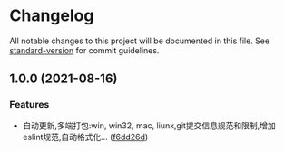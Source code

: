 # Changelog

All notable changes to this project will be documented in this file. See [standard-version](https://github.com/conventional-changelog/standard-version) for commit guidelines.

## 1.0.0 (2021-08-16)


### Features

* 自动更新,多端打包:win, win32, mac, liunx,git提交信息规范和限制,增加eslint规范,自动格式化... ([f6dd26d](http://192.168.5.122/zovan-cli-template/electron-vue-template/commit/f6dd26db7c6e7a2decbe5992dabc3d96d184dbf0))
